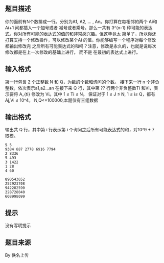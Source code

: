 


## 题目描述
你的面前有N个数排成一行。分别为A1, A2, … , An。你打算在每相邻的两个 Ai和 Ai+1 间都插入一个加号或者
减号或者乘号。那么一共有 3^(n-1) 种可能的表达式。你对所有可能的表达式的值的和非常感兴趣。但这毕竟太
简单了，所以你还打算支持一个修改操作，可以修改某个Ai 的值。你能够编写一个程序对每个修改都输出修改完
之后所有可能表达式的和吗？注意，修改是永久的，也就是说每次修改都是在上一次修改的基础上进行， 而不是
在最初的表达式上进行。
## 输入格式
第一行包含 2 个正整数 N 和 Q，为数的个数和询问的个数。
接下来一行 n 个非负整数，依次表示a1,a2...an
在接下来 Q 行，其中第 ?? 行两个非负整数Ti 和Vi，表示要将 A_{ti} 修改为 Vi。其中 1 ≤ Ti ≤ N。
保证对于 1 ≤ J ≤ N, 1 ≤ i≤ Q，都有 Aj,Vi ≤ 10^4。
N,Q<=100000,本题仅有三组数据
## 输出格式
输出共 Q 行，其中第 i 行表示第 i 个询问之后所有可能表达式的和，对10^9 + 7 取模。

```input1
5 5
9384 887 2778 6916 7794
2 8336
5 493
3 1422
1 28
4 60

```
```output1
890543652
252923708
942282590
228728040
608998099
```

## 提示
没有写明提示
## 题目来源
By 佚名上传


